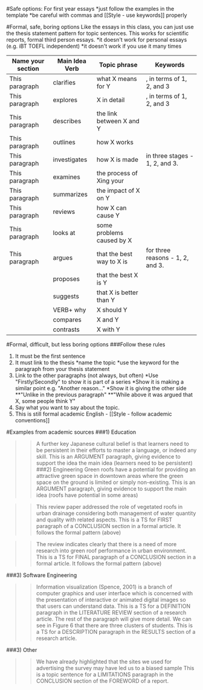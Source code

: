 #Safe options: For first year essays
*just follow the examples in the template
*be careful with commas and [[Style - use keywords]] properly

#Formal, safe, boring options
Like the essays in this class, you can just use the thesis statement pattern for topic sentences. This works for scientific reports, formal third person essays.
*it doesn't work for personal essays (e.g. iBT TOEFL independent)
*it doesn't work if you use it many times

Name your section 		|Main Idea Verb		|Topic phrase				|Keywords
------------------------|-----------------	|-----------------			|------------
This paragraph	 		|clarifies		|what X means for Y				|, in terms of 1, 2, and 3
This paragraph			|explores		|X in detail					|, in terms of 1, 2, and 3
This paragraph			|describes		|the link between X and Y		|
This paragraph	 		|outlines 		|how X works					|
This paragraph			|investigates	|how X is made 					|in three stages - 1, 2, and 3.
This paragraph			|examines		|the process of Xing your		|
This paragraph			|summarizes		|the impact of X on Y			|
This paragraph			|reviews		|how X can cause Y				|
This paragraph			|looks at		|some problems caused by X 		|
This paragraph			|argues			|that the best way to X is 		|for three reasons - 1, 2, and 3.
						|proposes		|that the best X is Y			|
						|suggests		|that X is better than Y 		|
						|VERB+ why		|X should Y						|
						|compares		|X and Y						|
						|contrasts		|X with Y						|

#Formal, difficult, but less boring options
###Follow these rules
1) It must be the first sentence
2) It must link to the thesis
*name the topic
*use the keyword for the paragraph from your thesis statement
3) Link to the other paragraphs (not always, but often)
*Use "Firstly/Secondly" to show it is part of a series
*Show it is making a similar point e.g. "Another reason..."
*Show it is giving the other side
**"Unlike in the previous paragraph"
**"While above it was argued that X, some people think Y"
4) Say what you want to say about the topic.
5) This is still formal academic English - [[Style - follow academic conventions]]

#Examples from academic sources
###1) Education
>>A further key Japanese cultural belief is that learners need to be persistent in their efforts to master a language, or indeed any skill.
This is an ARGUMENT paragraph, giving evidence to support the idea the main idea (learners need to be persistent)
###2) Engineering
>>Green roofs have a potential for providing an attractive green space in downtown areas where the green space on the ground is limited or simply non-existing.
This is an ARGUMENT paragraph, giving evidence to support the main idea (roofs have potential in some areas)

>>This review paper addressed the role of vegetated roofs in urban drainage considering both management of water quantity and quality with related aspects.
This is a TS for FIRST paragraph of a CONCLUSION section in a formal article. It follows the formal pattern (above)

>>The review indicates clearly that there is a need of more research into green roof performance in urban environment.
This is a TS for FINAL paragraph of a CONCLUSION section in a formal article. It follows the formal pattern (above)

###3) Software Engineering
>>Information visualization (Spence, 2001) is a branch of computer graphics and user interface which is concerned with the presentation of interactive or animated digital images so that users can understand data.
This is a TS for a DEFINITION paragraph in the LITERATURE REVIEW section of a research article. The rest of the paragraph will give more detail.
>>We can see in Figure 6 that there are three clusters of students.
This is a TS for a DESCRIPTION paragraph in the RESULTS section of a research article.

###3) Other
>>We have already highlighted that the sites we used for advertising the survey may have led us to a biased sample
This is a topic sentence for a LIMITATIONS paragraph in the CONCLUSION section of the FOREWORD of a report.






